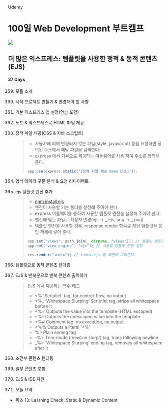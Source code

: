 Udemy

# 100일 Web Development 부트캠프

[<img src="https://img.shields.io/badge/github-%23121011.svg?style=for-the-badge&logo=github&logoColor=white" />](https://github.com/academind/100-days-of-web-development/)

## 더 많은 익스프레스: 템플릿을 사용한 정적 & 동적 콘텐츠(EJS)

#### 37 Days

359. 모듈 소개
360. 시작 프로젝트 만들기 & 변경해야 할 사항
361. 기본 익스프레스 앱 설정(연습 포함)
362. 노드 & 익스프레스로 HTML 파일 제공
363. 정적 파일 제공(CSS & 자바 스크립트)

     > - 사용자에 의해 변경되지 않는 파일(style, javascript) 등을 요청하면 정의된 주소에서 해당 파일을 검색한다.
     > - express 에서 기본으로 제공하는 미들웨어를 사용 하여 주소를 정의해 준다.
     >
     > ```javascript
     > app.use(express.static("[정적 파일 제공 Baes URL]"));
     > ```

364. 양식 데이터 구문 분석 & 요청 리다이렉트
365. ejs 템플릿 엔진 추가

     > - [npm install ejs](https://ejs.co/)
     > - 엔진이 사용할 기본 폴더를 설정해 주어야 한다.
     > - express 미들웨어를 통하여 사용할 템플릿 엔진을 설정해 주어야 한다.
     > - 엔진에 맞는 파일로 확장자 변경(ejs -> _.ejs, pug -> _.pug)
     > - 템플릿 엔진을 사용할 경우, response.render 함수로 해당 템플릿을 응답 객체에 넣어 준다.
     >
     > ```javascript
     > app.set("views", path.join(__dirname, "views")); // 템플릿 엔진의 기본이 되는 위치를 설정
     > app.set("view engine", "ejs"); // 사용할 템플릿 엔진 설정
     >
     > res.render("index"); // index.ejs 를 화면에 그려준다.
     > ```

366. 템플릿으로 동적 콘텐츠 렌더링
367. EJS & 반복문으로 반복 콘텐츠 출력하기

     > EJS 에서 제공하는 특수 태그
     >
     > - <% 'Scriptlet' tag, for control-flow, no output
     > - <%\_ ‘Whitespace Slurping’ Scriptlet tag, strips all whitespace before it
     > - <%= Outputs the value into the template (HTML escaped)
     > - <%- Outputs the unescaped value into the template
     > - <%# Comment tag, no execution, no output
     > - <%% Outputs a literal '<%'
     > - %> Plain ending tag
     > - -%> Trim-mode ('newline slurp') tag, trims following newline
     > - \_%> ‘Whitespace Slurping’ ending tag, removes all whitespace after it

368. 조건부 콘텐츠 렌더링
369. 일부 콘텐츠 포함
370. EJS & IDE 지원
371. 모듈 요약

- 퀴즈 13: Learning Check: Static & Dynamic Content
